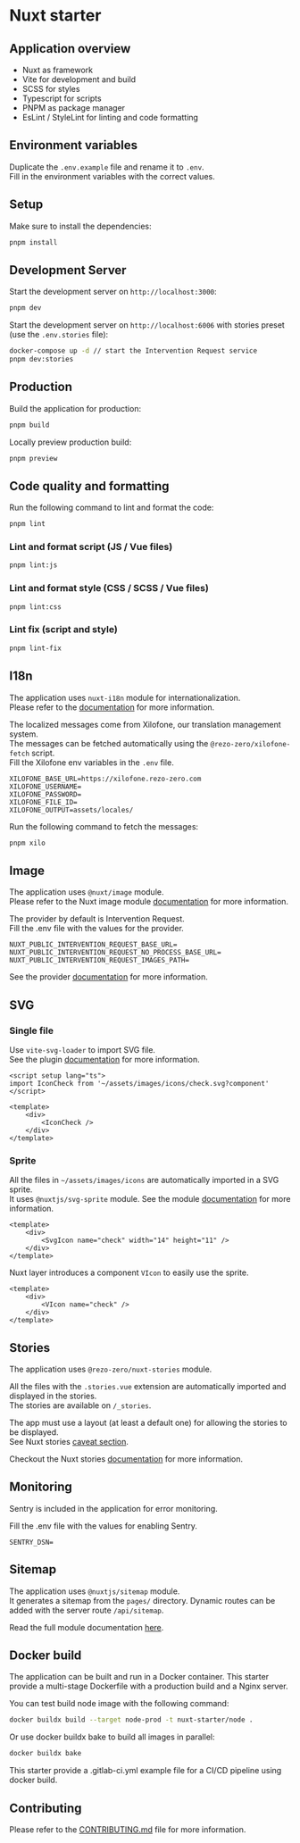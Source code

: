 # Nuxt starter

## Application overview

- Nuxt as framework
- Vite for development and build
- SCSS for styles
- Typescript for scripts
- PNPM as package manager
- EsLint / StyleLint for linting and code formatting

##  Environment variables

Duplicate the `.env.example` file and rename it to `.env`.  
Fill in the environment variables with the correct values.

## Setup

Make sure to install the dependencies:

```bash
pnpm install
```

## Development Server

Start the development server on `http://localhost:3000`:

```bash
pnpm dev
```
Start the development server on `http://localhost:6006` with stories preset (use the `.env.stories` file):

```bash
docker-compose up -d // start the Intervention Request service
pnpm dev:stories
```

## Production

Build the application for production:

```bash
pnpm build
```

Locally preview production build:

```bash
pnpm preview
```

## Code quality and formatting

Run the following command to lint and format the code:

```bash
pnpm lint
```

### Lint and format script (JS / Vue files)

```bash
pnpm lint:js
```

### Lint and format style (CSS / SCSS / Vue files)

```bash
pnpm lint:css
```

### Lint fix (script and style)

```bash
pnpm lint-fix
```

## I18n

The application uses `nuxt-i18n` module for internationalization.  
Please refer to the [documentation](https://v8.i18n.nuxtjs.org/) for more information.

The localized messages come from Xilofone, our translation management system.  
The messages can be fetched automatically using the `@rezo-zero/xilofone-fetch` script.  
Fill the Xilofone env variables in the `.env` file.

```dotenv
XILOFONE_BASE_URL=https://xilofone.rezo-zero.com
XILOFONE_USERNAME=
XILOFONE_PASSWORD=
XILOFONE_FILE_ID=
XILOFONE_OUTPUT=assets/locales/
```

Run the following command to fetch the messages:
```bash
pnpm xilo
```

## Image

The application uses `@nuxt/image` module.  
Please refer to the Nuxt image module [documentation](https://image.nuxt.com/) for more information.

The provider by default is Intervention Request.  
Fill the .env file with the values for the provider.
```dotenv
NUXT_PUBLIC_INTERVENTION_REQUEST_BASE_URL=
NUXT_PUBLIC_INTERVENTION_REQUEST_NO_PROCESS_BASE_URL=
NUXT_PUBLIC_INTERVENTION_REQUEST_IMAGES_PATH=
```
See the provider [documentation](https://github.com/rezozero/intervention-request-provider) for more information.

## SVG

### Single file

Use `vite-svg-loader` to import SVG file.  
See the plugin [documentation](https://github.com/jpkleemans/vite-svg-loader) for more information.

```vue
<script setup lang="ts">
import IconCheck from '~/assets/images/icons/check.svg?component'
</script>

<template>
    <div>
        <IconCheck />
    </div>
</template>
```

### Sprite

All the files in `~/assets/images/icons` are automatically imported in a SVG sprite.  
It uses `@nuxtjs/svg-sprite` module. See the module [documentation](https://github.com/nuxt-modules/svg-sprite/tree/master) for more information.

```vue
<template>
    <div>
        <SvgIcon name="check" width="14" height="11" />
    </div>
</template>
```

Nuxt layer introduces a component `VIcon` to easily use the sprite.

```vue
<template>
    <div>
        <VIcon name="check" />
    </div>
</template>
```

## Stories

The application uses `@rezo-zero/nuxt-stories` module.  

All the files with the `.stories.vue` extension are automatically imported and displayed in the stories.   
The stories are available on `/_stories`.

The app must use a layout (at least a default one) for allowing the stories to be displayed.  
See Nuxt stories [caveat section](https://github.com/rezozero/nuxt-stories?tab=readme-ov-file#caveats).

Checkout the Nuxt stories [documentation](https://github.com/rezozero/nuxt-stories) for more information.


## Monitoring

Sentry is included in the application for error monitoring.

Fill the .env file with the values for enabling Sentry.
```dotenv
SENTRY_DSN=
```


## Sitemap

The application uses `@nuxtjs/sitemap` module.  
It generates a sitemap from the `pages/` directory.
Dynamic routes can be added with the server route `/api/sitemap`.

Read the full module documentation [here](https://www.nuxtseo.com/sitemap/getting-started/installation).

## Docker build

The application can be built and run in a Docker container. This starter provide a multi-stage Dockerfile
with a production build and a Nginx server.

You can test build node image with the following command:

```bash
docker buildx build --target node-prod -t nuxt-starter/node .
```

Or use docker buildx bake to build all images in parallel:

```bash
docker buildx bake
```

This starter provide a .gitlab-ci.yml example file for a CI/CD pipeline using docker build.

## Contributing

Please refer to the [CONTRIBUTING.md](CONTRIBUTING.md) file for more information.
